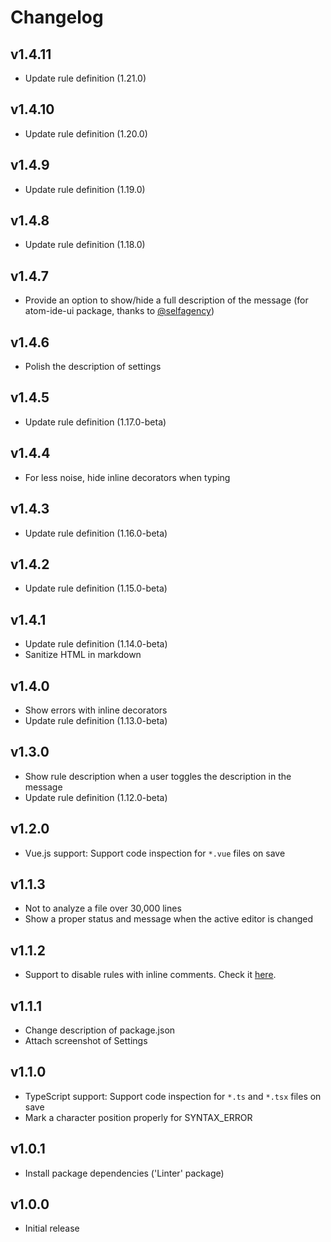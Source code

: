# Changelog

## v1.4.11

* Update rule definition (1.21.0)

## v1.4.10

* Update rule definition (1.20.0)

## v1.4.9

* Update rule definition (1.19.0)

## v1.4.8

* Update rule definition (1.18.0)

## v1.4.7

* Provide an option to show/hide a full description of the message (for atom-ide-ui package, thanks to [@selfagency](https://github.com/deepscan/atom-deepscan/issues/2))

## v1.4.6

* Polish the description of settings

## v1.4.5

* Update rule definition (1.17.0-beta)

## v1.4.4

* For less noise, hide inline decorators when typing

## v1.4.3

* Update rule definition (1.16.0-beta)

## v1.4.2

* Update rule definition (1.15.0-beta)

## v1.4.1

* Update rule definition (1.14.0-beta)
* Sanitize HTML in markdown

## v1.4.0

* Show errors with inline decorators
* Update rule definition (1.13.0-beta)

## v1.3.0

* Show rule description when a user toggles the description in the message
* Update rule definition (1.12.0-beta)

## v1.2.0

* Vue.js support: Support code inspection for `*.vue` files on save

## v1.1.3

* Not to analyze a file over 30,000 lines
* Show a proper status and message when the active editor is changed

## v1.1.2

* Support to disable rules with inline comments. Check it [here](https://deepscan.io/docs/get-started/disabling-rules/).

## v1.1.1

* Change description of package.json
* Attach screenshot of Settings

## v1.1.0

* TypeScript support: Support code inspection for `*.ts` and `*.tsx` files on save
* Mark a character position properly for SYNTAX_ERROR

## v1.0.1

* Install package dependencies ('Linter' package)

## v1.0.0

* Initial release
